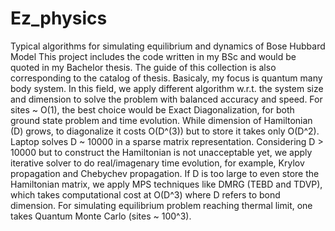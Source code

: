 # Ez_physics
Typical algorithms for simulating equilibrium and dynamics of Bose Hubbard Model
This project includes the code written in my BSc and would be quoted in my Bachelor thesis. The guide of this collection is also corresponding to the catalog of thesis.
Basicaly, my focus is quantum many body system. In this field, we apply different algorithm w.r.t. the system size and dimension to solve the problem with balanced accuracy and speed. 
For sites ~ O(1), the best choice would be Exact Diagonalization, for both ground state problem and time evolution. While dimension of Hamiltonian (D) grows, to diagonalize it costs O(D^(3)) but to store it takes only O(D^2). Laptop solves D ~ 10000 in a sparse matrix representation. 
Considering D > 10000 but to construct the Hamiltonian is not unacceptable yet, we apply iterative solver to do real/imagenary time evolution, for example, Krylov propagation and Chebychev propagation.
If D is too large to even store the Hamiltonian matrix, we apply MPS techniques like DMRG (TEBD and TDVP), which takes computational cost at O(D^3) where D refers to bond dimension.
For simulating equilibrium problem reaching thermal limit, one takes Quantum Monte Carlo (sites ~ 100^3). 
